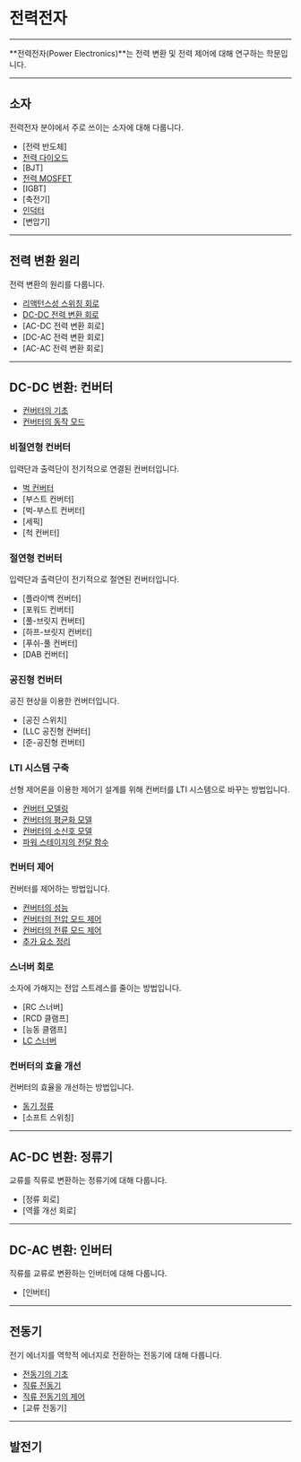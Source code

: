 전력전자
=

---

**전력전자(Power Electronics)**는 전력 변환 및 전력 제어에 대해 연구하는 학문입니다.

---

## 소자

전력전자 분야에서 주로 쓰이는 소자에 대해 다룹니다.

- [전력 반도체]
- [전력 다이오드](./PowerDiode.md)
- [BJT]
- [전력 MOSFET](./PowerMOSFET.md)
- [IGBT]
- [축전기]
- [인덕터](../CircuitTheory/Inductor.md)
- [변압기]

---

## 전력 변환 원리

전력 변환의 원리를 다룹니다.

- [리액턴스성 스위칭 회로](./ReactiveSwitchingCircuit.md)
- [DC-DC 전력 변환 회로](./PowerConversionCircuit.md)
- [AC-DC 전력 변환 회로]
- [DC-AC 전력 변환 회로]
- [AC-AC 전력 변환 회로]

---

## DC-DC 변환: 컨버터

- [컨버터의 기초](./ConverterBasic.md)
- [컨버터의 동작 모드](./OperationModes.md)

### 비절연형 컨버터

입력단과 출력단이 전기적으로 연결된 컨버터입니다.

- [벅 컨버터](./BuckConverter.md)
- [부스트 컨버터]
- [벅-부스트 컨버터]
- [세픽]
- [척 컨버터]

### 절연형 컨버터

입력단과 출력단이 전기적으로 절연된 컨버터입니다.

- [플라이백 컨버터]
- [포워드 컨버터]
- [풀-브릿지 컨버터]
- [하프-브릿지 컨버터]
- [푸쉬-풀 컨버터]
- [DAB 컨버터]

### 공진형 컨버터

공진 현상을 이용한 컨버터입니다.
- [공진 스위치]
- [LLC 공진형 컨버터]
- [준-공진형 컨버터]

### LTI 시스템 구축

선형 제어론을 이용한 제어기 설계를 위해 컨버터를 LTI 시스템으로 바꾸는 방법입니다.

- [컨버터 모델링](./ConverterModeling.md)
- [컨버터의 평균화 모델](./AveragedModel.md)
- [컨버터의 소신호 모델](./ConverterSmallSignalModel.md)
- [파워 스테이지의 전달 함수](./ConverterTransferFunction.md)

### 컨버터 제어

컨버터를 제어하는 방법입니다.

- [컨버터의 성능](./ConverterDynamics.md)
- [컨버터의 전압 모드 제어](./ConverterVMC.md)
- [컨버터의 전류 모드 제어](./ConverterCMC.md)
- [추가 요소 정리](./EET.md)

### 스너버 회로

소자에 가해지는 전압 스트레스를 줄이는 방법입니다.

- [RC 스너버]
- [RCD 클램프]
- [능동 클램프]
- [LC 스너버](./LCSnubber.md)

### 컨버터의 효율 개선

컨버터의 효율을 개선하는 방법입니다.

- [동기 정류](./SynchronousRectification.md)
- [소프트 스위칭]

---

## AC-DC 변환: 정류기

교류를 직류로 변환하는 정류기에 대해 다룹니다.

- [정류 회로]
- [역률 개선 회로]

---

## DC-AC 변환: 인버터

직류를 교류로 변환하는 인버터에 대해 다룹니다.

- [인버터]

---

## 전동기

전기 에너지를 역학적 에너지로 전환하는 전동기에 대해 다룹니다.

- [전동기의 기초](./MotorBasic.md)
- [직류 전동기](./DCMotor.md)
- [직류 전동기의 제어](./DCMotorControl.md)
- [교류 전동기]

---

## 발전기
